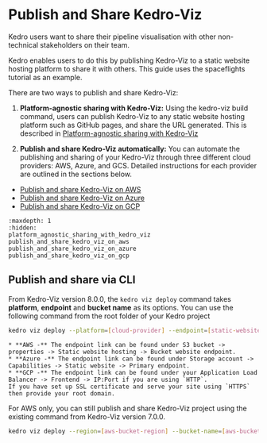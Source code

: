 # Publish and Share Kedro-Viz

Kedro users want to share their pipeline visualisation with other non-technical  stakeholders on their team. 

Kedro enables users to do this by publishing Kedro-Viz to a static website hosting platform to share it with others. This guide uses the spaceflights tutorial as an example.

There are two ways to publish and share Kedro-Viz:

1. **Platform-agnostic sharing with Kedro-Viz:** Using the kedro-viz build command, users can publish Kedro-Viz to any static website hosting platform such as GitHub pages, and share the URL generated. This is described in [Platform-agnostic sharing with Kedro-Viz](./platform_agnostic_sharing_with_kedro_viz)

2. **Publish and share Kedro-Viz automatically:** You can automate the publishing and sharing of your Kedro-Viz through three different cloud providers: AWS, Azure, and GCS. Detailed instructions for each provider are outlined in the sections below.

* [Publish and share Kedro-Viz on AWS](./publish_and_share_kedro_viz_on_aws)
* [Publish and share Kedro-Viz on Azure](./publish_and_share_kedro_viz_on_azure)
* [Publish and share Kedro-Viz on GCP](./publish_and_share_kedro_viz_on_gcp)


```{toctree}
:maxdepth: 1
:hidden:
platform_agnostic_sharing_with_kedro_viz
publish_and_share_kedro_viz_on_aws
publish_and_share_kedro_viz_on_azure
publish_and_share_kedro_viz_on_gcp
```

## Publish and share via CLI

From Kedro-Viz version 8.0.0, the `kedro viz deploy` command takes **platform**, **endpoint** and **bucket name** as its options. You can use the following command from the root folder of your Kedro project

```bash
kedro viz deploy --platform=[cloud-provider] --endpoint=[static-website-link] --bucket-name=[bucket-name]
```

```{note}
* **AWS -** The endpoint link can be found under S3 bucket -> properties -> Static website hosting -> Bucket website endpoint.
* **Azure -** The endpoint link can be found under Storage account -> Capabilities -> Static website -> Primary endpoint.
* **GCP -** The endpoint link can be found under your Application Load Balancer -> Frontend -> IP:Port if you are using `HTTP`. 
If you have set up SSL certificate and serve your site using `HTTPS` then provide your root domain.
```
For AWS only, you can still publish and share Kedro-Viz project using the existing command from Kedro-Viz version 7.0.0.

```bash
kedro viz deploy --region=[aws-bucket-region] --bucket-name=[aws-bucket-name]
```

